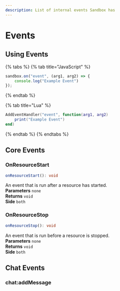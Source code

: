 ```yaml
---
description: List of internal events Sandbox has
---
```


# Events

## Using Events

{% tabs %}
{% tab title="JavaScript" %}
```javascript
sandbox.on("event", (arg1, arg2) => {
    console.log("Example Event")
});
```
{% endtab %}

{% tab title="Lua" %}
```lua
AddEventHandler("event", function(arg1, arg2)
    print("Example Event")
end)
```
{% endtab %}
{% endtabs %}

## Core Events

### OnResourceStart

```typescript
onResourceStart(): void
```

An event that is run after a resource has started.  
**Parameters** `none`   
**Returns** `void`  
**Side** `both`

### OnResourceStop

```typescript
onResourceStop(): void
```

An event that is run before a resource is stopped.  
**Parameters** `none`   
**Returns** `void`  
**Side** `both`

## Chat Events

### chat:addMessage

